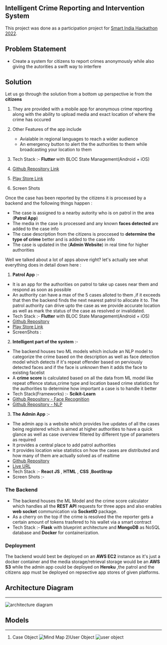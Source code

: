 ## Intelligent Crime Reporting and Intervention System 
This project was done as a participation project for [Smart India Hackathon 2022](sih.gov.in).

## Problem Statement
- Create a system for citizens to report crimes anonymously while also giving the autorities a swift way to interfere

## Solution
Let us go through the solution from a bottom up perspective ie from the **citizens**
1) They are provided with a mobile app for anonymous crime reporting along with the ability to upload media and exact location of where the crime has occured 

2) Other Features of the app include
    - Avialable in regional languages to reach a wider audience 
    - An emergency button to alert the the authorities to them while broadcasting your location to them 
 3) Tech Stack :- **Flutter** with BLOC State Management(Android + iOS) 
 
 4) [Github Repository Link](https://github.com/srikharshashi/citizensapp)
 
 5) [Play Store Link]()
 
 6) Screen Shots

Once the case has been reported by the citizens it is processed by a backend and the following things happen :
- The case is assigned to a nearby autority who is on patrol in the area (**Patrol App**) 
- The media in the case is processed and any known **faces detected** are added to the case info
- The case description from the citizens is proccesed to **determine the type of crime** better and is added to the case info
- The case is updated in the (**Admin Website**) in real time for higher authorities   

 
Well we talked about a lot of apps above right? let's actually see what everything does in detail down here :

1) **Patrol App** :-
- It is an app for the authorities on patrol to take up cases near them and respond as soon as possible 
- An authority can have a max of the 5 cases alloted to them ,if it exceeds that then the backend finds the next nearest patrol to allocate it to. The patrol authority can drive upto the case as we provide accurate location as well as mark the status of the case as resolved or invalidated.
- Tech Stack :- **Flutter** with BLOC State Management(Android + iOS)  
- [Github Repository](https://github.com/srikharshashi/authoritiesapp)
- [Play Store Link]()
- ScreenShots : 


2) **Intelligent part of the system** :-
- The backend houses two ML models which include an NLP model to categorize the crime based on the description as well as face detection model which detects if it's repeat offender based on perviously detected faces and if the face is unknown then it adds the face to existing facelist 
- A **crime score** is calculated based on all the data from ML model like repeat offence status,crime type and location based crime statistics for the authorities to determine how important a case is to handle it better 
- Tech Stack(Frameworks) :- **Scikit-Learn** 
- [Github Repository - Face Recognition]()
- [Github Repository - NLP]()


3) **The Admin App** :-
- The admin app is a website which provides live updates of all the cases being registered which is aimed at higher authorities to have a quick glance as well as case overview filtered by different type of parameters as required 
- It provides a central place to add patrol authorities 
- It provides location wise statistics on how the cases are distributed and how many of them are actually solved as of realtime
- [Github Repository](https://github.com/sravangvm/Sih-Admin)
- [Live URL]()
- Tech Stack :- **React JS** , **HTML** , **CSS** ,**BootStrap**
- Screen Shots :-  


###  The Backend
- The backend houses the ML Model and the crime score calculator which handles all the **REST API** requests for three apps and also enables **web socket** communication via **SocketIO** package.
- As a cherry on the top if the crime is resolved the the reporter gets a certain amount of tokens trasfered to his wallet via a smart contract 
- Tech Stack :- **Flask** with blueprint architecture and **MongoDB** as NoSQL database and **Docker** for containerization.


### Deployment
The backend would best be deployed on an **AWS EC2** instance as it's just a docker container and the media storage/retrieval storage would be an **AWS S3** while the admin app could be deployed on **Heroku** ,the patrol and the citizens app must be deployed on repsective app stores of given platforms. 


## Architecture Diagram
---

![architecture diagram](https://user-images.githubusercontent.com/37980605/177811524-5eb56862-0ea7-4c6c-8d29-a30cae75da2e.jpg)


## Models 
----
1) Case Object 
![Mind Map](https://user-images.githubusercontent.com/37980605/177813396-fd94af69-5be0-4a02-b300-897aa2e61a8b.jpg)
2)User Object
![user object](https://user-images.githubusercontent.com/37980605/177813683-b99103f5-6ca1-4ef0-9d5b-9144657898af.jpg)

